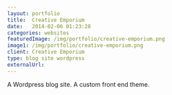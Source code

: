 ```yaml
---
layout: portfolio
title:  Creative Emporium
date:   2014-02-06 01:23:28
categories: websites
featuredImage: /img/portfolio/creative-emporium.png
image1: /img/portfolio/creative-emporium.png
client: Creative Emporium
type: blog site wordpress
externalUrl:
---
```

A Wordpress blog site. A custom front end theme.

